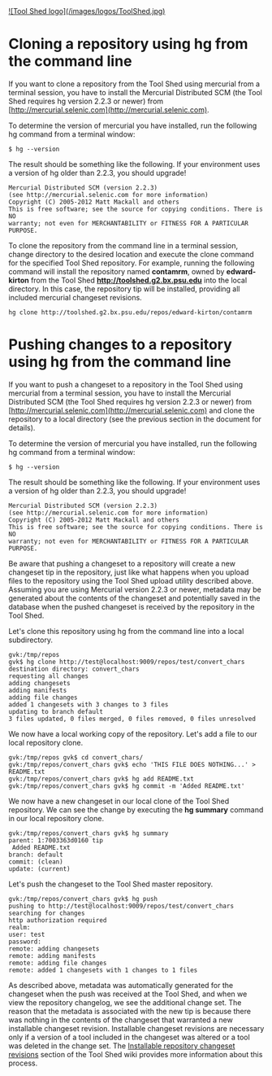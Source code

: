 <div class='right'> <a href='/toolshed/'>![Tool Shed logo](/images/logos/ToolShed.jpg)</a></div>

# Cloning a repository using hg from the command line

If you want to clone a repository from the Tool Shed using mercurial from a terminal session, you have to install the Mercurial Distributed SCM (the Tool Shed requires hg version 2.2.3 or newer) from [http://mercurial.selenic.com](http://mercurial.selenic.com).

To determine the version of mercurial you have installed, run the following hg command from a terminal window:

```$ hg --version```


The result should be something like the following. If your environment uses a version of hg older than 2.2.3, you should upgrade!

    Mercurial Distributed SCM (version 2.2.3)
    (see http://mercurial.selenic.com for more information)
    Copyright (C) 2005-2012 Matt Mackall and others
    This is free software; see the source for copying conditions. There is NO
    warranty; not even for MERCHANTABILITY or FITNESS FOR A PARTICULAR PURPOSE.

To clone the repository from the command line in a terminal session, change directory to the desired location and execute the clone command for the specified Tool Shed repository. For example, running the following command will install the repository named **contamrm**, owned by **edward-kirton** from the Tool Shed **http://toolshed.g2.bx.psu.edu** into the local directory. In this case, the repository tip will be installed, providing all included mercurial changeset revisions.

```hg clone http://toolshed.g2.bx.psu.edu/repos/edward-kirton/contamrm```

# Pushing changes to a repository using hg from the command line

If you want to push a changeset to a repository in the Tool Shed using mercurial from a terminal session, you have to install the Mercurial Distributed SCM (the Tool Shed requires hg version 2.2.3 or newer) from [http://mercurial.selenic.com](http://mercurial.selenic.com) and clone the repository to a local directory (see the previous section in the document for details).

To determine the version of mercurial you have installed, run the following hg command from a terminal window:

```$ hg --version```


The result should be something like the following. If your environment uses a version of hg older than 2.2.3, you should upgrade!

    Mercurial Distributed SCM (version 2.2.3)
    (see http://mercurial.selenic.com for more information)
    Copyright (C) 2005-2012 Matt Mackall and others
    This is free software; see the source for copying conditions. There is NO
    warranty; not even for MERCHANTABILITY or FITNESS FOR A PARTICULAR PURPOSE.

Be aware that pushing a changeset to a repository will create a new changeset tip in the repository, just like what happens when you upload files to the repository using the Tool Shed upload utility described above. Assuming you are using Mercurial version 2.2.3 or newer, metadata may be generated about the contents of the changeset and potentially saved in the database when the pushed changeset is received by the repository in the Tool Shed.

Let's clone this repository using hg from the command line into a local subdirectory.

    gvk:/tmp/repos
    gvk$ hg clone http://test@localhost:9009/repos/test/convert_chars
    destination directory: convert_chars
    requesting all changes
    adding changesets
    adding manifests
    adding file changes
    added 1 changesets with 3 changes to 3 files
    updating to branch default
    3 files updated, 0 files merged, 0 files removed, 0 files unresolved

We now have a local working copy of the repository. Let's add a file to our local repository clone.

    gvk:/tmp/repos gvk$ cd convert_chars/
    gvk:/tmp/repos/convert_chars gvk$ echo 'THIS FILE DOES NOTHING...' > README.txt
    gvk:/tmp/repos/convert_chars gvk$ hg add README.txt
    gvk:/tmp/repos/convert_chars gvk$ hg commit -m 'Added README.txt'

We now have a new changeset in our local clone of the Tool Shed repository. We can see the change by executing the **hg summary** command in our local repository clone.

    gvk:/tmp/repos/convert_chars gvk$ hg summary
    parent: 1:7003363d0160 tip
     Added README.txt
    branch: default
    commit: (clean)
    update: (current)


Let's push the changeset to the Tool Shed master repository.

    gvk:/tmp/repos/convert_chars gvk$ hg push
    pushing to http://test@localhost:9009/repos/test/convert_chars
    searching for changes
    http authorization required
    realm:
    user: test
    password:
    remote: adding changesets
    remote: adding manifests
    remote: adding file changes
    remote: added 1 changesets with 1 changes to 1 files

As described above, metadata was automatically generated for the changeset when the push was received at the Tool Shed, and when we view the repository changelog, we see the additional change set. The reason that the metadata is associated with the new tip is because there was nothing in the contents of the changeset that warranted a new installable changeset revision. Installable changeset revisions are necessary only if a version of a tool included in the changeset was altered or a tool was deleted in the change set. The [Installable repository changeset revisions](/toolshed/repository-revisions/#more-examples-of-installable-repository-changeset-revisions) section of the Tool Shed wiki provides more information about this process.
